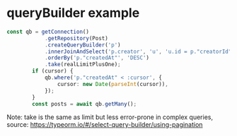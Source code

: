 # queryBuilder example

```typescript
const qb = getConnection()
            .getRepository(Post)
            .createQueryBuilder('p')
            .innerJoinAndSelect('p.creator', 'u', 'u.id = p."creatorId"')
            .orderBy('p."createdAt"', 'DESC')
            .take(realLimitPlusOne);
        if (cursor) {
            qb.where('p."createdAt" < :cursor', {
                cursor: new Date(parseInt(cursor)),
            });
        }
        const posts = await qb.getMany();
```

Note: take is the same as limit but less error-prone in complex queries, source: <https://typeorm.io/#/select-query-builder/using-pagination>